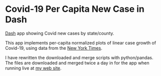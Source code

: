 # Covid-19 Per Capita New Case in Dash
[Dash](https://dash.plotly.com) app showing Covid new cases by state/county.

This app implements per-capita normalized plots of linear case growth of Covid-19, using data from the [New York Times](https://github.com/nytimes/covid-19-data).

I have rewritten the downloaded and merge scripts with python/pandas. The files are downloaded and merged twice a day in for the app when running live at [my web site](https://marcoshuerta.com/dash/covid/).
